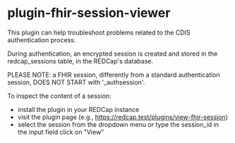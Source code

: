 # plugin-fhir-session-viewer

This plugin can help troubleshoot problems related to the CDIS authentication process.

During authentication, an encrypted session is created and stored in the redcap_sessions table, in the REDCap's database.

PLEASE NOTE: a FHIR session, differently from a standard authentication session, DOES NOT START with '_authsession'.

To inspect the content of a session:

* install the plugin in your REDCap instance
* visit the plugin page (e.g., https://redcap.test/plugins/view-fhir-session)
* select the session from the dropdown menu or type the session_id in the input field
click on "View"
